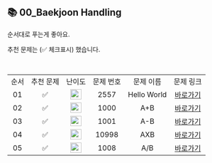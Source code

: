 ## 📚 00_Baekjoon Handling

순서대로 푸는게 좋아요.

추천 문제는 (✅ 체크표시) 했습니다.

<br/>

<table>
  <tr>
    <td align="center">순서</td>
    <td align="center">추천 문제</td>
    <td align="center">난이도</td>
    <td align="center">문제 번호</td>
    <td align="center">문제 이름</td>
    <td align="center">문제 링크</td>
  </tr>
  <tr>
    <td align="center">01</td>
    <td align="center">✅</td>
    <td align="center"><img height="23px" width="25px" src="https://d2gd6pc034wcta.cloudfront.net/tier/1.svg"></td>
    <td align="center">2557</td>
    <td align="center">Hello World</td>
    <td align="center"><a href="https://www.acmicpc.net/problem/2557">바로가기</a></td>
  </tr>
  <tr>
    <td align="center">02</td>
    <td align="center">✅</td>
    <td align="center"><img height="23px" width="25px" src="https://d2gd6pc034wcta.cloudfront.net/tier/1.svg"></td>
    <td align="center">1000</td>
    <td align="center">A+B</td>
    <td align="center"><a href="https://www.acmicpc.net/problem/1000">바로가기</a></td>
  </tr>
  <tr>
    <td align="center">03</td>
    <td align="center">✅</td>
    <td align="center"><img height="23px" width="25px" src="https://d2gd6pc034wcta.cloudfront.net/tier/1.svg"></td>
    <td align="center">1001</td>
    <td align="center">A-B</td>
    <td align="center"><a href="https://www.acmicpc.net/problem/1001">바로가기</a></td>
  </tr>
  <tr>
    <td align="center">04</td>
    <td align="center">✅</td>
    <td align="center"><img height="23px" width="25px" src="https://d2gd6pc034wcta.cloudfront.net/tier/1.svg"></td>
    <td align="center">10998</td>
    <td align="center">AXB</td>
    <td align="center"><a href="https://www.acmicpc.net/problem/10998">바로가기</a></td>
  </tr>
  <tr>
    <td align="center">05</td>
    <td align="center">✅</td>
    <td align="center"><img height="23px" width="25px" src="https://d2gd6pc034wcta.cloudfront.net/tier/2.svg"></td>
    <td align="center">1008</td>
    <td align="center">A/B</td>
    <td align="center"><a href="https://www.acmicpc.net/problem/1008">바로가기</a></td>
  </tr>
</table>

<br/><br/>

